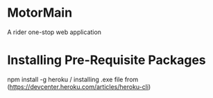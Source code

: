 # MotorMain
A rider one-stop web application

# Installing Pre-Requisite Packages
npm install -g heroku / installing .exe file from (https://devcenter.heroku.com/articles/heroku-cli)
